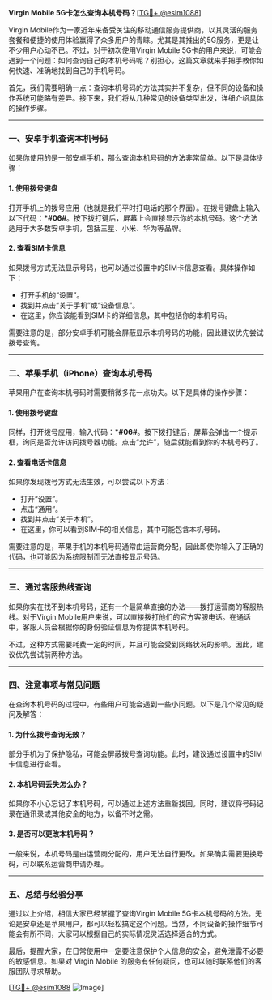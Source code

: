 **Virgin Mobile 5G卡怎么查询本机号码？**[[TG💪+ @esim1088](https://t.me/s/esim1088)]

Virgin Mobile作为一家近年来备受关注的移动通信服务提供商，以其灵活的服务套餐和便捷的使用体验赢得了众多用户的青睐。尤其是其推出的5G服务，更是让不少用户心动不已。不过，对于初次使用Virgin Mobile 5G卡的用户来说，可能会遇到一个问题：如何查询自己的本机号码呢？别担心，这篇文章就来手把手教你如何快速、准确地找到自己的手机号码。

首先，我们需要明确一点：查询本机号码的方法其实并不复杂，但不同的设备和操作系统可能略有差异。接下来，我们将从几种常见的设备类型出发，详细介绍具体的操作步骤。

---

### **一、安卓手机查询本机号码**

如果你使用的是一部安卓手机，那么查询本机号码的方法非常简单。以下是具体步骤：

#### **1. 使用拨号键盘**
打开手机上的拨号应用（也就是我们平时打电话的那个界面）。在拨号键盘上输入以下代码：**\*#06#**。按下拨打键后，屏幕上会直接显示你的本机号码。这个方法适用于大多数安卓手机，包括三星、小米、华为等品牌。

#### **2. 查看SIM卡信息**
如果拨号方式无法显示号码，也可以通过设置中的SIM卡信息查看。具体操作如下：
- 打开手机的“设置”。
- 找到并点击“关于手机”或“设备信息”。
- 在这里，你应该能看到SIM卡的详细信息，其中包括你的本机号码。

需要注意的是，部分安卓手机可能会屏蔽显示本机号码的功能，因此建议优先尝试拨号查询。

---

### **二、苹果手机（iPhone）查询本机号码**

苹果用户在查询本机号码时需要稍微多花一点功夫。以下是具体的操作步骤：

#### **1. 使用拨号键盘**
同样，打开拨号应用，输入代码：**\*#06#**。按下拨打键后，屏幕会弹出一个提示框，询问是否允许访问拨号器功能。点击“允许”，随后就能看到你的本机号码了。

#### **2. 查看电话卡信息**
如果你发现拨号方式无法生效，可以尝试以下方法：
- 打开“设置”。
- 点击“通用”。
- 找到并点击“关于本机”。
- 在这里，你可以看到SIM卡的相关信息，其中可能包含本机号码。

需要注意的是，苹果手机的本机号码通常由运营商分配，因此即使你输入了正确的代码，也可能因为系统限制而无法直接显示号码。

---

### **三、通过客服热线查询**

如果你实在找不到本机号码，还有一个最简单直接的办法——拨打运营商的客服热线。对于Virgin Mobile用户来说，可以直接拨打他们的官方客服电话。在通话中，客服人员会根据你的身份验证信息为你提供本机号码。

不过，这种方式需要耗费一定的时间，并且可能会受到网络状况的影响。因此，建议优先尝试前两种方法。

---

### **四、注意事项与常见问题**

在查询本机号码的过程中，有些用户可能会遇到一些小问题。以下是几个常见的疑问及解答：

#### **1. 为什么拨号查询无效？**
部分手机为了保护隐私，可能会屏蔽拨号查询功能。此时，建议通过设置中的SIM卡信息进行查看。

#### **2. 本机号码丢失怎么办？**
如果你不小心忘记了本机号码，可以通过上述方法重新找回。同时，建议将号码记录在通讯录或其他安全的地方，以备不时之需。

#### **3. 是否可以更改本机号码？**
一般来说，本机号码是由运营商分配的，用户无法自行更改。如果确实需要更换号码，可以联系运营商申请办理。

---

### **五、总结与经验分享**

通过以上介绍，相信大家已经掌握了查询Virgin Mobile 5G卡本机号码的方法。无论是安卓还是苹果用户，都可以轻松搞定这个问题。当然，不同设备的操作细节可能会有所不同，大家可以根据自己的实际情况灵活选择适合的方式。

最后，提醒大家，在日常使用中一定要注意保护个人信息的安全，避免泄露不必要的敏感信息。如果对 Virgin Mobile 的服务有任何疑问，也可以随时联系他们的客服团队寻求帮助。

[[TG💪+ @esim1088](https://t.me/s/esim1088) ![Image](https://i.postimg.cc/4NQfJmqS/Snipaste-2025-05-13-00-14-12.png)]